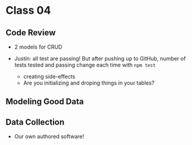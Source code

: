 # Class 04

## Code Review

- 2 models for CRUD
- Justin: all test are passing! But after pushing up to GitHub, number of tests tested and passing change each time with `npm test`

  - creating side-effects
  - Are you initializing and droping things in your tables?

## Modeling Good Data

## Data Collection

- Our own authored software!
